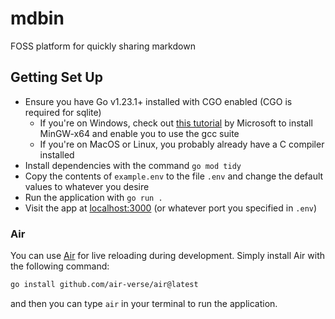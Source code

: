 # mdbin
FOSS platform for quickly sharing markdown

## Getting Set Up

- Ensure you have Go v1.23.1+ installed with CGO enabled (CGO is required for sqlite)
    - If you're on Windows, check out [this tutorial](https://code.visualstudio.com/docs/languages/cpp#_example-install-mingwx64-on-windows) by Microsoft to install MinGW-x64 and enable you to use the gcc suite
    - If you're on MacOS or Linux, you probably already have a C compiler installed
- Install dependencies with the command `go mod tidy`
- Copy the contents of `example.env` to the file `.env` and change the default values to whatever you desire
- Run the application with `go run .`
- Visit the app at [localhost:3000](http://localhost:3000) (or whatever port you specified in `.env`)

### Air

You can use [Air](https://github.com/air-verse/air) for live reloading during development. Simply install Air with the following command:

```sh
go install github.com/air-verse/air@latest
```

and then you can type `air` in your terminal to run the application.